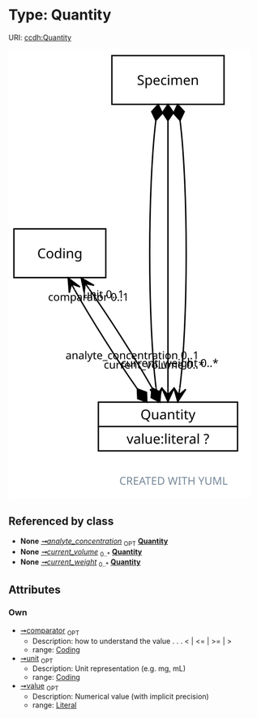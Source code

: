 
# Type: Quantity




URI: [ccdh:Quantity](https://example.org/ccdh/Quantity)


![img](images/Quantity.svg)

## Referenced by class

 *  **None** *[➞analyte_concentration](specimen__analyte_concentration.md)*  <sub>OPT</sub>  **[Quantity](Quantity.md)**
 *  **None** *[➞current_volume](specimen__current_volume.md)*  <sub>0..*</sub>  **[Quantity](Quantity.md)**
 *  **None** *[➞current_weight](specimen__current_weight.md)*  <sub>0..*</sub>  **[Quantity](Quantity.md)**

## Attributes


### Own

 * [➞comparator](quantity__comparator.md)  <sub>OPT</sub>
    * Description:  how to understand the value  . . .   < | <= | >= | >
    * range: [Coding](Coding.md)
 * [➞unit](quantity__unit.md)  <sub>OPT</sub>
    * Description: Unit representation (e.g. mg, mL)
    * range: [Coding](Coding.md)
 * [➞value](quantity__value.md)  <sub>OPT</sub>
    * Description: Numerical value (with implicit precision)
    * range: [Literal](types/Literal.md)
